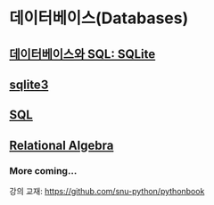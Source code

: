 # 데이터베이스(Databases)

## [데이터베이스와 SQL: SQLite](db-sql-sqlite.md)

## [sqlite3](sqlite3.md)

## [SQL](sql-integrity-constraints.pdf)
 
## [Relational Algebra](relational-algebra.pdf)



### More coming...

강의 교재: <https://github.com/snu-python/pythonbook>
